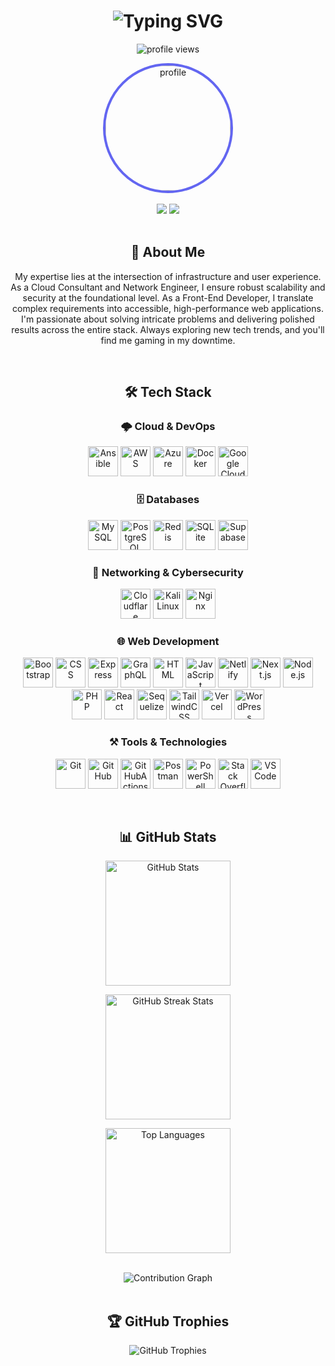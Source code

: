 <h1 align="center">
  <img src="https://readme-typing-svg.demolab.com?font=Fira+Code&weight=600&size=28&duration=4000&pause=1000&color=06B6D4&center=true&vCenter=true&random=false&width=435&lines=Hi%2C+I'm+Jeff+%F0%9F%91%8B;Web+Developer;Cloud/Network+Engineer" alt="Typing SVG" />
</h1>

<p align="center">
  <img src="https://komarev.com/ghpvc/?username=jefflowkey&label=Profile%20views&color=6366F1&style=flat" alt="profile views" />
</p>

<div align="center">
  <img height="200" src="https://portal.intellisphere.cloud/favicon.ico" alt="profile" style="border-radius: 50%; border: 4px solid #6366F1;" />
</div>

<br/>

<div align="center">
  <!--<a href="https://www.linkedin.com/in/jeffersonkilonzo"><img src="https://img.shields.io/badge/LinkedIn-0077B5?style=for-the-badge&logo=linkedin&logoColor=white" /></a>-->
  <a href="https://github.com/jefflowkey"><img src="https://img.shields.io/badge/GitHub-100000?style=for-the-badge&logo=github&logoColor=white" /></a>
  <a href="https://x.com/jeff_lowkey"><img src="https://img.shields.io/badge/X-000000?style=for-the-badge&logo=x&logoColor=white" /></a>
</div>

<br/>

<div align="center">
  <h2>💫 About Me</h2>
  <p>
My expertise lies at the intersection of infrastructure and user experience. As a Cloud Consultant and Network Engineer, I ensure robust scalability and security at the foundational level. As a Front-End Developer, I translate complex requirements into accessible, high-performance web applications. I'm passionate about solving intricate problems and delivering polished results across the entire stack. Always exploring new tech trends, and you'll find me gaming in my downtime.
  </p>
</div>

<br/>

<div align="center">
  <h2>🛠️ Tech Stack</h2>

<h3 align="center">🌩️ Cloud & DevOps</h3>
<p align="center">
  <a href="#"><img src="https://skillicons.dev/icons?i=ansible" width="48" height="48" alt="Ansible" /></a>
  <a href="#"><img src="https://skillicons.dev/icons?i=aws" width="48" height="48" alt="AWS" /></a>
  <a href="#"><img src="https://skillicons.dev/icons?i=azure" width="48" height="48" alt="Azure" /></a>
  <a href="#"><img src="https://skillicons.dev/icons?i=docker" width="48" height="48" alt="Docker" /></a>
  <a href="#"><img src="https://skillicons.dev/icons?i=gcp" width="48" height="48" alt="Google Cloud" /></a>
</p>

<h3 align="center">🗄️ Databases</h3>
<p align="center">
  <a href="#"><img src="https://skillicons.dev/icons?i=mysql" width="48" height="48" alt="MySQL" /></a>
  <a href="#"><img src="https://skillicons.dev/icons?i=postgres" width="48" height="48" alt="PostgreSQL" /></a>
  <a href="#"><img src="https://skillicons.dev/icons?i=redis" width="48" height="48" alt="Redis" /></a>
  <a href="#"><img src="https://skillicons.dev/icons?i=sqlite" width="48" height="48" alt="SQLite" /></a>
  <a href="#"><img src="https://skillicons.dev/icons?i=supabase" width="48" height="48" alt="Supabase" /></a>
</p>

<h3 align="center">🛜 Networking & Cybersecurity</h3>
<p align="center">
  <a href="#"><img src="https://skillicons.dev/icons?i=cloudflare" width="48" height="48" alt="Cloudflare" /></a>
  <a href="#"><img src="https://skillicons.dev/icons?i=kali" width="48" height="48" alt="Kali Linux" /></a>
  <a href="#"><img src="https://skillicons.dev/icons?i=nginx" width="48" height="48" alt="Nginx" /></a>
</p>

<h3 align="center">🌐 Web Development</h3>
<p align="center">
  <a href="#"><img src="https://skillicons.dev/icons?i=bootstrap" width="48" height="48" alt="Bootstrap" /></a>
  <a href="#"><img src="https://skillicons.dev/icons?i=css" width="48" height="48" alt="CSS" /></a>
  <a href="#"><img src="https://skillicons.dev/icons?i=express" width="48" height="48" alt="Express" /></a>
  <a href="#"><img src="https://skillicons.dev/icons?i=graphql" width="48" height="48" alt="GraphQL" /></a>
  <a href="#"><img src="https://skillicons.dev/icons?i=html" width="48" height="48" alt="HTML" /></a>
  <a href="#"><img src="https://skillicons.dev/icons?i=javascript" width="48" height="48" alt="JavaScript" /></a>
  <a href="#"><img src="https://skillicons.dev/icons?i=netlify" width="48" height="48" alt="Netlify" /></a>
  <a href="#"><img src="https://skillicons.dev/icons?i=nextjs" width="48" height="48" alt="Next.js" /></a>
  <a href="#"><img src="https://skillicons.dev/icons?i=nodejs" width="48" height="48" alt="Node.js" /></a>
  <a href="#"><img src="https://skillicons.dev/icons?i=php" width="48" height="48" alt="PHP" /></a>
  <a href="#"><img src="https://skillicons.dev/icons?i=react" width="48" height="48" alt="React" /></a>
  <a href="#"><img src="https://skillicons.dev/icons?i=sequelize" width="48" height="48" alt="Sequelize" /></a>
  <a href="#"><img src="https://skillicons.dev/icons?i=tailwind" width="48" height="48" alt="TailwindCSS" /></a>
  <a href="#"><img src="https://skillicons.dev/icons?i=vercel" width="48" height="48" alt="Vercel" /></a>
  <a href="#"><img src="https://skillicons.dev/icons?i=wordpress" width="48" height="48" alt="WordPress" /></a>
</p>

<h3 align="center">⚒️ Tools & Technologies</h3>
<p align="center">
  <a href="#"><img src="https://skillicons.dev/icons?i=git" width="48" height="48" alt="Git" /></a>
  <a href="#"><img src="https://skillicons.dev/icons?i=github" width="48" height="48" alt="GitHub" /></a>
  <a href="#"><img src="https://skillicons.dev/icons?i=githubactions" width="48" height="48" alt="GitHubActions" /></a>
  <a href="#"><img src="https://skillicons.dev/icons?i=postman" width="48" height="48" alt="Postman" /></a>
  <a href="#"><img src="https://skillicons.dev/icons?i=powershell" width="48" height="48" alt="PowerShell" /></a>
  <a href="#"><img src="https://skillicons.dev/icons?i=stackoverflow" width="48" height="48" alt="Stack Overflow" /></a>
  <a href="#"><img src="https://skillicons.dev/icons?i=vscode" width="48" height="48" alt="VS Code" /></a>
</p>

<br/>

<div align="center">
  <h2>📊 GitHub Stats</h2>
  
<p align="center">
  <img src="https://github-readme-stats.vercel.app/api?username=jefflowkey&show_icons=true&theme=tokyonight&hide_border=true&bg_color=0D1117&title_color=6366F1&icon_color=6366F1" alt="GitHub Stats" height="200"/>
</p>

<p align="center">
  <img src="https://github-readme-streak-stats.herokuapp.com/?user=jefflowkey&theme=tokyonight&hide_border=true&background=0D1117&ring=6366F1&fire=6366F1&currStreakLabel=6366F1" alt="GitHub Streak Stats" height="200"/>
</p>

<p align="center">
  <img src="https://github-readme-stats.vercel.app/api/top-langs/?username=jefflowkey&layout=compact&theme=tokyonight&hide_border=true&bg_color=0D1117&title_color=6366F1" alt="Top Languages" height="200"/>
</p>
  <!--
  <a href="https://git.io/streak-stats"><img src="https://github-readme-streak-stats.herokuapp.com?user=jefflowkey&theme=highcontrast&date_format=j%20M%5B%20Y%5D&type=png&hide_total_contributions=true&hide_current_streak=true&hide_longest_streak=true" alt="GitHub Streak" /></a>
  -->
</div>

<br/>

<div align="center">
  <img src="https://github-readme-activity-graph.vercel.app/graph?username=jefflowkey&bg_color=0D1117&color=6366F1&line=6366F1&point=FFFFFF&area=true&hide_border=true" alt="Contribution Graph" />
</div>

<br/>

<div align="center">
  <h2>🏆 GitHub Trophies</h2>
  <img src="https://github-profile-trophy.vercel.app/?username=jefflowkey&theme=discord&no-frame=true&no-bg=true&margin-w=4" alt="GitHub Trophies"/>
</div>

<br/>

<!--
<div align="center">
  <img src="https://quotes-github-readme.vercel.app/api?type=horizontal&theme=tokyonight" alt="Random Dev Quote"/>
</div>

---

<div align="center">
  <img src="https://raw.githubusercontent.com/AlexIrungu/AlexIrungu/main/dist/github-contribution-grid-snake.svg" alt="Snake animation" />
</div>
-->
